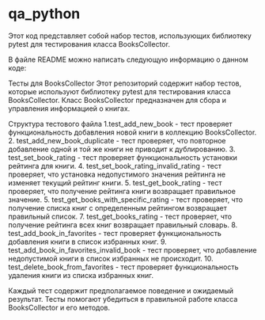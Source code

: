 # qa_python


Этот код представляет собой набор тестов, использующих библиотеку pytest для тестирования класса BooksCollector.

В файле README можно написать следующую информацию о данном коде:

Тесты для BooksCollector
Этот репозиторий содержит набор тестов, которые используют библиотеку pytest для тестирования класса BooksCollector. Класс BooksCollector предназначен для сбора и управления информацией о книгах.

Структура тестового файла
1.test_add_new_book - тест проверяет функциональность добавления новой книги в коллекцию BooksCollector.
2. test_add_new_book_duplicate - тест проверяет, что повторное добавление одной и той же книги не приводит к дублированию.
3. test_set_book_rating - тест проверяет функциональность установки рейтинга для книги.
4. test_set_book_rating_invalid_rating - тест проверяет, что установка недопустимого значения рейтинга не изменяет текущий рейтинг книги.
5. test_get_book_rating - тест проверяет, что получение рейтинга книги возвращает правильное значение.
5. test_get_books_with_specific_rating - тест проверяет, что получение списка книг с определенным рейтингом возвращает правильный список.
7. test_get_books_rating - тест проверяет, что получение рейтинга всех книг возвращает правильный словарь.
8. test_add_book_in_favorites - тест проверяет функциональность добавления книги в список избранных книг.
9. test_add_book_in_favorites_invalid_book - тест проверяет, что добавление недопустимой книги в список избранных не происходит.
10. test_delete_book_from_favorites - тест проверяет функциональность удаления книги из списка избранных книг.

Каждый тест содержит предполагаемое поведение и ожидаемый результат. Тесты помогают убедиться в правильной работе класса BooksCollector и его методов.

